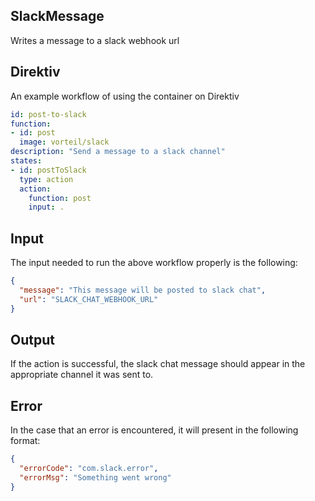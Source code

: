 ## SlackMessage

Writes a message to a slack webhook url

## Direktiv

An example workflow of using the container on Direktiv

```yaml
id: post-to-slack
function:
- id: post
  image: vorteil/slack
description: "Send a message to a slack channel"
states:
- id: postToSlack
  type: action
  action:
    function: post
    input: .
```

## Input

The input needed to run the above workflow properly is the following:

```json
{
  "message": "This message will be posted to slack chat",
  "url": "SLACK_CHAT_WEBHOOK_URL"
}
```

## Output

If the action is successful, the slack chat message should appear in the appropriate channel it was sent to.

## Error

In the case that an error is encountered, it will present in the following format:

```json
{
  "errorCode": "com.slack.error",
  "errorMsg": "Something went wrong"
}
```